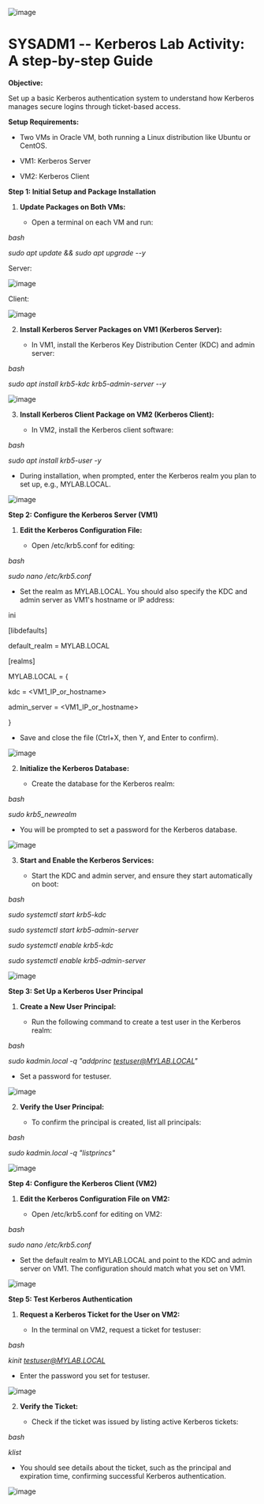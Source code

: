 ![image](https://github.com/user-attachments/assets/0e35f0fa-3389-47eb-973b-5d326d43a25e)

# SYSADM1 -- Kerberos Lab Activity: A step-by-step Guide

**Objective:**

Set up a basic Kerberos authentication system to understand how Kerberos
manages secure logins through ticket-based access.

**Setup Requirements:**

-   Two VMs in Oracle VM, both running a Linux distribution like Ubuntu
    or CentOS.

-   VM1: Kerberos Server

-   VM2: Kerberos Client

**Step 1: Initial Setup and Package Installation**

1.  **Update Packages on Both VMs:**

    -   Open a terminal on each VM and run:

*bash*

*sudo apt update && sudo apt upgrade --y*

Server:

![image](https://github.com/user-attachments/assets/1b3a7052-7ead-457d-9a29-2fdbf7c11ec6)


Client:

![image](https://github.com/user-attachments/assets/dc9e337b-c179-4e93-9324-884da21c33a6)


2.  **Install Kerberos Server Packages on VM1 (Kerberos Server):**

    -   In VM1, install the Kerberos Key Distribution Center (KDC) and
        admin server:

*bash*

*sudo apt install krb5-kdc krb5-admin-server --y*

![image](https://github.com/user-attachments/assets/6f2c5ab5-4d1a-4088-aa9d-41e9e0a51998)


3.  **Install Kerberos Client Package on VM2 (Kerberos Client):**

    -   In VM2, install the Kerberos client software:

*bash*

*sudo apt install krb5-user -y*

-   During installation, when prompted, enter the Kerberos realm you
    plan to set up, e.g., MYLAB.LOCAL.

![image](https://github.com/user-attachments/assets/5a07c2f8-5579-425a-8d21-741201314271)


**Step 2: Configure the Kerberos Server (VM1)**

1.  **Edit the Kerberos Configuration File:**

    -   Open /etc/krb5.conf for editing:

*bash*

*sudo nano /etc/krb5.conf*

-   Set the realm as MYLAB.LOCAL. You should also specify the KDC and
    admin server as VM1's hostname or IP address:

ini

\[libdefaults\]

default_realm = MYLAB.LOCAL

\[realms\]

MYLAB.LOCAL = {

kdc = \<VM1_IP_or_hostname\>

admin_server = \<VM1_IP_or_hostname\>

}

-   Save and close the file (Ctrl+X, then Y, and Enter to confirm).

![image](https://github.com/user-attachments/assets/b2ce848f-23fc-4b7b-a6f5-d8e2b026a5fb)


2.  **Initialize the Kerberos Database:**

    -   Create the database for the Kerberos realm:

*bash*

*sudo krb5_newrealm*

-   You will be prompted to set a password for the Kerberos database.

![image](https://github.com/user-attachments/assets/e8980266-c658-4c09-ad4f-af71ec78e59c)


3.  **Start and Enable the Kerberos Services:**

    -   Start the KDC and admin server, and ensure they start
        automatically on boot:

*bash*

*sudo systemctl start krb5-kdc*

*sudo systemctl start krb5-admin-server*

*sudo systemctl enable krb5-kdc*

*sudo systemctl enable krb5-admin-server*

![image](https://github.com/user-attachments/assets/0b173791-feed-44b4-b622-a336ffd7ea7f)


**Step 3: Set Up a Kerberos User Principal**

1.  **Create a New User Principal:**

    -   Run the following command to create a test user in the Kerberos
        realm:

*bash*

*sudo kadmin.local -q \"addprinc testuser@MYLAB.LOCAL\"*

-   Set a password for testuser.

![image](https://github.com/user-attachments/assets/5c18ae98-f5b1-4d22-840f-7f9bf1c0aeed)


2.  **Verify the User Principal:**

    -   To confirm the principal is created, list all principals:

*bash*

*sudo kadmin.local -q \"listprincs\"*

![image](https://github.com/user-attachments/assets/4dc30ac4-1f72-4cca-89b2-9fee4d360d2c)


**Step 4: Configure the Kerberos Client (VM2)**

1.  **Edit the Kerberos Configuration File on VM2:**

    -   Open /etc/krb5.conf for editing on VM2:

*bash*

*sudo nano /etc/krb5.conf*

-   Set the default realm to MYLAB.LOCAL and point to the KDC and admin
    server on VM1. The configuration should match what you set on VM1.

![image](https://github.com/user-attachments/assets/19c45d4f-13df-41d4-a345-185e03e8a68f)


**Step 5: Test Kerberos Authentication**

1.  **Request a Kerberos Ticket for the User on VM2:**

    -   In the terminal on VM2, request a ticket for testuser:

*bash*

*kinit testuser@MYLAB.LOCAL*

-   Enter the password you set for testuser.

![image](https://github.com/user-attachments/assets/e8ac9ccb-4e23-42a4-ad3c-ee545f958a5f)


2.  **Verify the Ticket:**

    -   Check if the ticket was issued by listing active Kerberos
        tickets:

*bash*

*klist*

-   You should see details about the ticket, such as the principal and
    expiration time, confirming successful Kerberos authentication.

![image](https://github.com/user-attachments/assets/ff6fd9ed-fcd4-49fa-8a13-5ee04e6dc41e)

